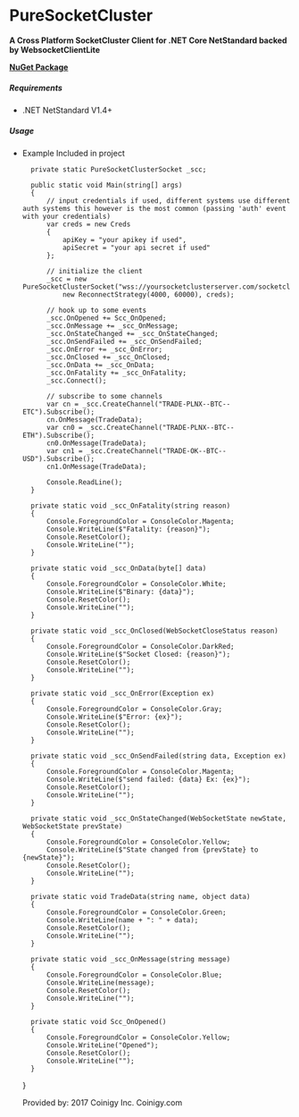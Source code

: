 # PureSocketCluster
**A Cross Platform SocketCluster Client for .NET Core NetStandard backed by WebsocketClientLite**

**[NuGet Package](https://www.nuget.org/packages/PureSocketCluster_WebsocketsLite)**

##### Requirements
* .NET NetStandard V1.4+

##### Usage
* Example Included in project


        private static PureSocketClusterSocket _scc;

        public static void Main(string[] args)
        {
            // input credentials if used, different systems use different auth systems this however is the most common (passing 'auth' event with your credentials)
            var creds = new Creds
            {
                apiKey = "your apikey if used",
                apiSecret = "your api secret if used"
            };

            // initialize the client
            _scc = new PureSocketClusterSocket("wss://yoursocketclusterserver.com/socketcluster/",
                new ReconnectStrategy(4000, 60000), creds);

            // hook up to some events
            _scc.OnOpened += Scc_OnOpened;
            _scc.OnMessage += _scc_OnMessage;
            _scc.OnStateChanged += _scc_OnStateChanged;
            _scc.OnSendFailed += _scc_OnSendFailed;
            _scc.OnError += _scc_OnError;
            _scc.OnClosed += _scc_OnClosed;
            _scc.OnData += _scc_OnData;
            _scc.OnFatality += _scc_OnFatality;
            _scc.Connect();

            // subscribe to some channels
            var cn = _scc.CreateChannel("TRADE-PLNX--BTC--ETC").Subscribe();
            cn.OnMessage(TradeData);
            var cn0 = _scc.CreateChannel("TRADE-PLNX--BTC--ETH").Subscribe();
            cn0.OnMessage(TradeData);
            var cn1 = _scc.CreateChannel("TRADE-OK--BTC--USD").Subscribe();
            cn1.OnMessage(TradeData);

            Console.ReadLine();
        }

        private static void _scc_OnFatality(string reason)
        {
            Console.ForegroundColor = ConsoleColor.Magenta;
            Console.WriteLine($"Fatality: {reason}");
            Console.ResetColor();
            Console.WriteLine("");
        }

        private static void _scc_OnData(byte[] data)
        {
            Console.ForegroundColor = ConsoleColor.White;
            Console.WriteLine($"Binary: {data}");
            Console.ResetColor();
            Console.WriteLine("");
        }

        private static void _scc_OnClosed(WebSocketCloseStatus reason)
        {
            Console.ForegroundColor = ConsoleColor.DarkRed;
            Console.WriteLine($"Socket Closed: {reason}");
            Console.ResetColor();
            Console.WriteLine("");
        }

        private static void _scc_OnError(Exception ex)
        {
            Console.ForegroundColor = ConsoleColor.Gray;
            Console.WriteLine($"Error: {ex}");
            Console.ResetColor();
            Console.WriteLine("");
        }

        private static void _scc_OnSendFailed(string data, Exception ex)
        {
            Console.ForegroundColor = ConsoleColor.Magenta;
            Console.WriteLine($"send failed: {data} Ex: {ex}");
            Console.ResetColor();
            Console.WriteLine("");
        }

        private static void _scc_OnStateChanged(WebSocketState newState, WebSocketState prevState)
        {
            Console.ForegroundColor = ConsoleColor.Yellow;
            Console.WriteLine($"State changed from {prevState} to {newState}");
            Console.ResetColor();
            Console.WriteLine("");
        }

        private static void TradeData(string name, object data)
        {
            Console.ForegroundColor = ConsoleColor.Green;
            Console.WriteLine(name + ": " + data);
            Console.ResetColor();
            Console.WriteLine("");
        }

        private static void _scc_OnMessage(string message)
        {
            Console.ForegroundColor = ConsoleColor.Blue;
            Console.WriteLine(message);
            Console.ResetColor();
            Console.WriteLine("");
        }

        private static void Scc_OnOpened()
        {
            Console.ForegroundColor = ConsoleColor.Yellow;
            Console.WriteLine("Opened");
            Console.ResetColor();
            Console.WriteLine("");
        }
    }
  
  Provided by: 2017 Coinigy Inc. Coinigy.com